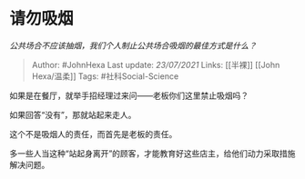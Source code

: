 # 请勿吸烟
*公共场合不应该抽烟，我们个人制止公共场合吸烟的最佳方式是什么？*

> Author: #JohnHexa
Last update: *23/07/2021* 
Links: [[半裸]] [[John Hexa/温柔]]
Tags:  #社科Social-Science 



如果是在餐厅，就举手招经理过来问——老板你们这里禁止吸烟吗？

如果回答“没有”，那就站起来走人。

这个不是吸烟人的责任，而首先是老板的责任。

多一些人当这种“站起身离开”的顾客，才能教育好这些店主，给他们动力采取措施解决问题。



